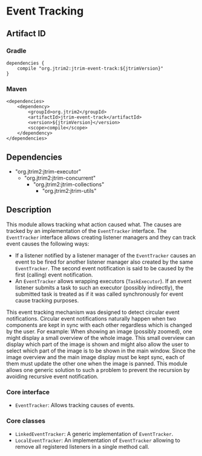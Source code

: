 Event Tracking
==============

Artifact ID
-----------

### Gradle

    dependencies {
        compile "org.jtrim2:jtrim-event-track:${jtrimVersion}"
    }

### Maven

    <dependencies>
        <dependency>
            <groupId>org.jtrim2</groupId>
            <artifactId>jtrim-event-track</artifactId>
            <version>${jtrimVersion}</version>
            <scope>compile</scope>
        </dependency>
    </dependencies>


Dependencies
------------

- "org.jtrim2:jtrim-executor"
  - "org.jtrim2:jtrim-concurrent"
    - "org.jtrim2:jtrim-collections"
      - "org.jtrim2:jtrim-utils"


Description
-----------

This module allows tracking what action caused what. The causes are tracked
by an implementation of the `EventTracker` interface. The `EventTracker`
interface allows creating listener managers and they can track event causes
the following ways:

- If a listener notified by a listener manager of the `EventTracker` causes an
  event to be fired for another listener manager also created by the same
  `EventTracker`. The second event notification is said to be caused by the
  first (calling) event notification.
- An `EventTracker` allows wrapping executors (`TaskExecutor`). If an event
  listener submits a task to such an executor (possibly indirectly), the
  submitted task is treated as if it was called synchronously for event cause
  tracking purposes.

This event tracking mechanism was designed to detect circular event
notifications. Circular event notifications naturally happen when two components
are kept in sync with each other regardless which is changed by the user. For
example: When showing an image (possibly zoomed), one might display a small
overview of the whole image. This small overview can display which part of the
image is shown and might also allow the user to select which part of the image
is to be shown in the main window. Since the image overview and the main image
display must be kept sync, each of them must update the other one when the image
is panned. This module allows one generic solution to such a problem to prevent
the recursion by avoiding recursive event notification.


### Core interface ###

- `EventTracker`: Allows tracking causes of events.

### Core classes ###

- `LinkedEventTracker`: A generic implementation of `EventTracker`.
- `LocalEventTracker`: An implementation of `EventTracker` allowing to remove
  all registered listeners in a single method call.
